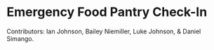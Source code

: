 # Emergency Food Pantry Check-In

Contributors: Ian Johnson, Bailey Niemiller, Luke Johnson, & Daniel Simango.
